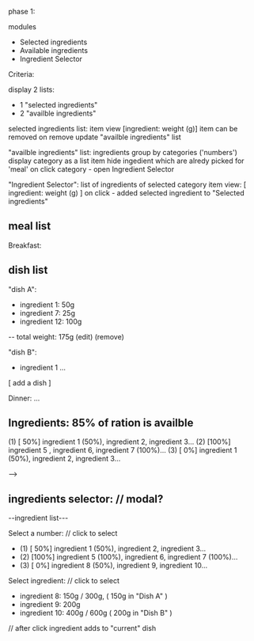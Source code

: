 
phase 1:

modules 
 - Selected ingredients
 - Available ingredients
 - Ingredient Selector

Criteria:

display 2 lists:
- 1 "selected ingredients"
- 2 "availble ingredients"

selected ingredients list:
  item view  [ingredient:  weight (g)]
  item can be removed
  on remove update "availble ingredients" list

"availble ingredients" list:
  ingredients group by categories ('numbers')
  display category as a list item
  hide ingedient which are alredy picked for 'meal'
  on click category - open Ingredient Selector

"Ingredient Selector":
  list of ingredients of selected category
  item view:  [ ingredient: weight (g) ]
  on click - added selected ingredient to "Selected ingredients"





meal list
--------------

Breakfast:

  dish list
  --------------

  "dish A":     
  - ingredient 1:  50g
  - ingredient 7:  25g
  - ingredient 12: 100g

  -- total weight: 175g
  (edit) (remove)

  "dish B":
  - ingredient 1
  ...

  [ add a dish ]

Dinner:
  ... 


Ingredients: 85% of ration is availble  
--------------------------------------------

(1) [ 50%] ingredient 1 (50%), ingredient 2, ingredient 3...
(2) [100%] ingredient 5 , ingredient 6, ingredient 7 (100%)...
(3) [  0%] ingredient 1 (50%), ingredient 2, ingredient 3...

-->

ingredients selector: // modal?
---------------------

--ingredient list---

 Select a number: // click to select
  - (1) [ 50%] ingredient 1  (50%), ingredient 2, ingredient 3... 
  - (2) [100%] ingredient 5 (100%), ingredient 6, ingredient 7 (100%)...
  - (3) [  0%] ingredient 8  (50%), ingredient 9, ingredient 10...

 Select ingredient: // click to select
  - ingredient 8: 150g / 300g, ( 150g in "Dish A" )
  - ingredient 9: 200g
  - ingredient 10: 400g / 600g ( 200g in "Dish B" )
  
  // after click ingredient adds to "current" dish